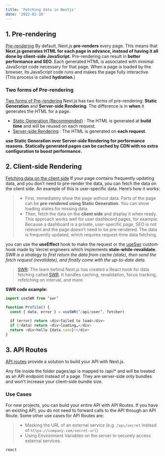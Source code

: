 ```yaml
---
title: 'Fetching data in Nextjs'
date: '2022-02-10'
---
```


## 1. Pre-rendering

[Pre-rendering](https://nextjs.org/docs/basic-features/pages#pre-rendering)
By default, Next.js **pre-renders** every page. This means that **Next.js generates HTML for each page in advance, instead of having it all done by client-side JavaScript.**
Pre-rendering can result in **better performance and SEO**.
Each generated HTML is associated with minimal JavaScript code necessary for that page. When a page is loaded by the browser, its JavaScript code runs and makes the page fully interactive. (This process is called **hydration**.)

### Two forms of Pre-rendering

[Two forms of Pre-rendering](https://nextjs.org/docs/basic-features/pages#two-forms-of-pre-rendering)
Next.js has two forms of pre-rendering:
**Static Generation** and **Server-side Rendering**.
The difference is in **when** it generates the HTML for a page.

- [Static Generation (Recommended)](https://nextjs.org/docs/basic-features/pages#static-generation-recommended) : The HTML is generated at **build time** and will be reused on each request.
- [Server-side Rendering](https://nextjs.org/docs/basic-features/pages#server-side-rendering) : The HTML is generated on **each request**.

**use Static Generation over Server-side Rendering for performance reasons.**
**Statically generated pages can be cached by CDN with no extra configuration to boost performance.**

## 2. Client-side Rendering

[Fetching data on the client side](https://nextjs.org/docs/basic-features/data-fetching#fetching-data-on-the-client-side)
If your page contains frequently updating data, and you don’t need to pre-render the data, you can fetch the data on the client side.
An example of this is user-specific data. Here’s how it works:

> - First, immediately show the page without data. Parts of the page can be **pre-rendered using Static Generation**. You can show loading states for missing data.
> - Then, fetch the data on the **client side** and display it when ready.
>   This approach works well for user dashboard pages, for example. Because a dashboard is a private, user-specific page, SEO is not relevant and the page doesn’t need to be pre-rendered. The data is frequently updated, which requires request-time data fetching.

you can use the **useEffect** hook to make the request or the [useSwr](https://swr.vercel.app/) custom hook made by Vercel engineers which implements **stale-while-revalidate**.
_SWR is a strategy to first return the data from cache (stale), then send the fetch request (revalidate), and finally come with the up-to-date data._

> [SWR](https://nextjs.org/docs/basic-features/data-fetching#swr): The team behind Next.js has created a React hook for data fetching called [SWR](https://swr.vercel.app/). It handles caching, revalidation, focus tracking, refetching on interval, and more.

**SWR code example:**

```js
import useSWR from ‘swr’

function Profile() {
  const { data, error } = useSWR(‘/api/user’, fetcher)

  if (error) return <div>failed to load</div>
  if (!data) return <div>loading…</div>
  return <div>hello {data.name}!</div>
}
```

## 3. API Routes

[API routes](https://nextjs.org/docs/api-routes/introduction) provide a solution to build your API with Next.js.

Any file inside the folder pages/api is mapped to /api/\* and will be treated as an API endpoint instead of a page. They are server-side only bundles and won't increase your client-side bundle size.

### Use Cases

For new projects, you can build your entire API with API Routes. If you have an existing API, you do not need to forward calls to the API through an API Route. Some other use cases for API Routes are:

> - Masking the URL of an external service (e.g. `/api/secret` instead of `https://company.com/secret-url`)
> - Using Environment Variables on the server to securely access external services.

`react`
